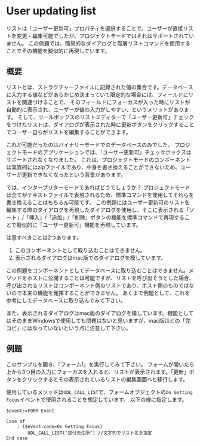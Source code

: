 # User updating list
リストは「ユーザー更新可」プロパティを選択することで、ユーザーが直接リストを変更・編集可能でしたが、プロジェクトモードではそれはサポートされていません。
この例題では、簡易的なダイアログと階層リストコマンドを使用することでその機能を擬似的に再現しています。

## 概要
リストとは、ストラクチャーファイルに記録された値の集合です。データベースに入力する値などがあらかじめ決まっていて限定的な場合には、フィールドにリストを関連づけることで、
そのフィールドにフォーカスが入った時にリストが自動的に表示され、ユーザーが値の入力がしやすい、というメリットがあります。
そして、ツールボックスのリストエディターで「ユーザー更新可」チェックをつけたリストは、ダイアログが表示された時に更新ボタンをクリックすることでユーザー自らがリストを編集することができます。

これが可能だったのはバイナリーモードでのデータベースのみでした。
プロジェクトモードのアプリケーションでは、「ユーザー更新可」チェックボックスはサポートされなくなりました。
これは、プロジェクトモードのコンポーネントは実質的にはzipファイルであり、中身を書き換えることができないため、ユーザーが更新できなくなったという背景があります。

では、インタープリターモードであればどうでしょうか？
プロジェクトモードは全てがテキストファイルで表現されるため、標準コマンドを使用してそれらを書き換えることはもちろん可能です。
この例題にはユーザー更新可のリストを編集する際のダイアログを再現したダイアログを使用し、そこに表示される「ソート」/「挿入」/「追加」/「削除」ボタンの機能を標準コマンドで再現することで擬似的に「ユーザー更新可」機能を再現しています。

注意すべきことは2つあります。

1. このコンポーネントとして取り込むことはできません。
1. 表示されるダイアログはmac版でのダイアログを模しています。

この例題をコンポーネントとしてデータベースに取り込むことはできません。メソッドをホストに公開することは可能ですが、リストを呼び出そうとした場合、呼び出されるリストはコンポーネント側のリストであり、ホスト側のものではないので本来の機能を発揮することができません。
あくまで例題として、これを参考にしてデータベースに取り込んでみて下さい。

また、表示されるダイアログはmac版のダイアログを模しています。機能としてはそのままWindowsで使用しても問題はないと思いますが、mac版ほどの「完コピ」にはなっていないという点に注意して下さい。

## 例題
このサンプルを開き、「フォーム1」を実行してみて下さい。
フォームが開いたら上から3つ目の入力にフォーカスを入れると、リストが表示されます。「更新」ボタンをクリックするとその表示されているリストの編集画面へと移行します。

使用しているメソッドは`UDL_CALL_LIST`で、フォームオブジェクトの`On Getting Focus`イベントで使用されることを想定しています。
以下の様に指定します。

```4d
$event:=FORM Event

Case of 
	: ($event.code=On Getting Focus)
		UDL_CALL_LIST("送付先住所") //文字列でリスト名を指定
End case 
```
